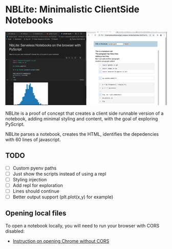 # NBLite: Minimalistic ClientSide Notebooks

![example](./img/example.png)

NBLite is a proof of concept that creates a client side runnable version of a notebook, adding minimal styling and content, with the goal of exploring PyScript.

NBLite parses a notebook, creates the HTML, identifies the depedencies with 60 lines of javascript.

## TODO

- [ ] Custom pyenv paths 
- [ ] Just show the scripts instead of using a repl
- [ ] Styling injection
- [ ] Add repl for exploration
- [ ] Lines should continue
- [ ] Better output support (plt.plot(x,y) for example)

## Opening local files

To open a notebook locally, you will need to run your browser with CORS disabled:

- [Instruction on opening Chrome without CORS](https://stackoverflow.com/questions/3102819/disable-same-origin-policy-in-chrome)